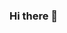### Hi there 👋

<!--
**duruSS/duruSS** is a ✨ _special_ ✨ repository because its `README.md` (this file) appears on your GitHub profile.

Here are some ideas to get you started:

- 🔭 I’m currently working on ...
- 🌱 I’m currently learning ...
- 👯 I’m looking to collaborate on ...
- 🤔 I’m looking for help with ...
- 💬 Ask me about .anything..
- 📫 How to reach me: ...
- 😄 Pronouns: ...
- ⚡ Fun fact: ...
-->
